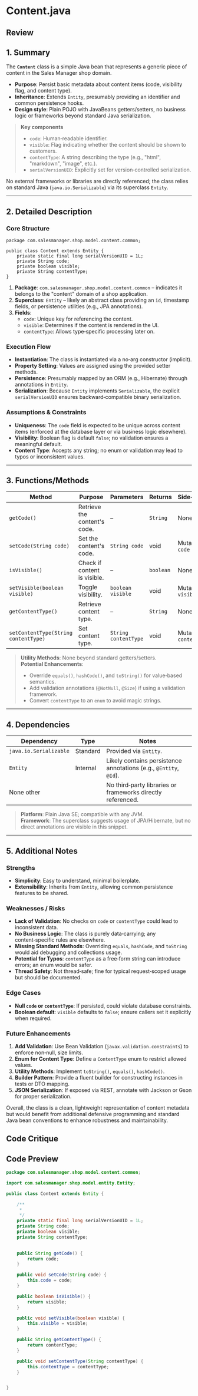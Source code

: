 # Content.java

## Review

## 1. Summary  

The **`Content`** class is a simple Java bean that represents a generic piece of content in the Sales Manager shop domain.  
- **Purpose**: Persist basic metadata about content items (code, visibility flag, and content type).  
- **Inheritance**: Extends `Entity`, presumably providing an identifier and common persistence hooks.  
- **Design style**: Plain POJO with JavaBeans getters/setters, no business logic or frameworks beyond standard Java serialization.

> **Key components**  
> - `code`: Human‑readable identifier.  
> - `visible`: Flag indicating whether the content should be shown to customers.  
> - `contentType`: A string describing the type (e.g., "html", "markdown", "image", etc.).  
> - `serialVersionUID`: Explicitly set for version‑controlled serialization.

No external frameworks or libraries are directly referenced; the class relies on standard Java (`java.io.Serializable`) via its superclass `Entity`.

---

## 2. Detailed Description  

### Core Structure
```text
package com.salesmanager.shop.model.content.common;

public class Content extends Entity {
    private static final long serialVersionUID = 1L;
    private String code;
    private boolean visible;
    private String contentType;
}
```

1. **Package**: `com.salesmanager.shop.model.content.common` – indicates it belongs to the "content" domain of a shop application.  
2. **Superclass**: `Entity` – likely an abstract class providing an `id`, timestamp fields, or persistence utilities (e.g., JPA annotations).  
3. **Fields**:
   - `code`: Unique key for referencing the content.  
   - `visible`: Determines if the content is rendered in the UI.  
   - `contentType`: Allows type‑specific processing later on.

### Execution Flow
- **Instantiation**: The class is instantiated via a no‑arg constructor (implicit).  
- **Property Setting**: Values are assigned using the provided setter methods.  
- **Persistence**: Presumably mapped by an ORM (e.g., Hibernate) through annotations in `Entity`.  
- **Serialization**: Because `Entity` implements `Serializable`, the explicit `serialVersionUID` ensures backward‑compatible binary serialization.

### Assumptions & Constraints
- **Uniqueness**: The `code` field is expected to be unique across content items (enforced at the database layer or via business logic elsewhere).  
- **Visibility**: Boolean flag is default `false`; no validation ensures a meaningful default.  
- **Content Type**: Accepts any string; no enum or validation may lead to typos or inconsistent values.  

---

## 3. Functions/Methods  

| Method | Purpose | Parameters | Returns | Side‑Effects |
|--------|---------|------------|---------|--------------|
| `getCode()` | Retrieve the content's code. | – | `String` | None |
| `setCode(String code)` | Set the content's code. | `String code` | void | Mutates `code` |
| `isVisible()` | Check if content is visible. | – | `boolean` | None |
| `setVisible(boolean visible)` | Toggle visibility. | `boolean visible` | void | Mutates `visible` |
| `getContentType()` | Retrieve content type. | – | `String` | None |
| `setContentType(String contentType)` | Set content type. | `String contentType` | void | Mutates `contentType` |

> **Utility Methods**: None beyond standard getters/setters.  
> **Potential Enhancements**:  
> - Override `equals()`, `hashCode()`, and `toString()` for value‑based semantics.  
> - Add validation annotations (`@NotNull`, `@Size`) if using a validation framework.  
> - Convert `contentType` to an `enum` to avoid magic strings.

---

## 4. Dependencies  

| Dependency | Type | Notes |
|------------|------|-------|
| `java.io.Serializable` | Standard | Provided via `Entity`. |
| `Entity` | Internal | Likely contains persistence annotations (e.g., `@Entity`, `@Id`). |
| None other | | No third‑party libraries or frameworks directly referenced. |

> **Platform**: Plain Java SE; compatible with any JVM.  
> **Framework**: The superclass suggests usage of JPA/Hibernate, but no direct annotations are visible in this snippet.

---

## 5. Additional Notes  

### Strengths
- **Simplicity**: Easy to understand, minimal boilerplate.  
- **Extensibility**: Inherits from `Entity`, allowing common persistence features to be shared.  

### Weaknesses / Risks
- **Lack of Validation**: No checks on `code` or `contentType` could lead to inconsistent data.  
- **No Business Logic**: The class is purely data‑carrying; any content‑specific rules are elsewhere.  
- **Missing Standard Methods**: Overriding `equals`, `hashCode`, and `toString` would aid debugging and collections usage.  
- **Potential for Typos**: `contentType` as a free‑form string can introduce errors; an enum would be safer.  
- **Thread Safety**: Not thread‑safe; fine for typical request‑scoped usage but should be documented.  

### Edge Cases
- **Null `code` or `contentType`**: If persisted, could violate database constraints.  
- **Boolean default**: `visible` defaults to `false`; ensure callers set it explicitly when required.  

### Future Enhancements
1. **Add Validation**: Use Bean Validation (`javax.validation.constraints`) to enforce non‑null, size limits.  
2. **Enum for Content Type**: Define a `ContentType` enum to restrict allowed values.  
3. **Utility Methods**: Implement `toString()`, `equals()`, `hashCode()`.  
4. **Builder Pattern**: Provide a fluent builder for constructing instances in tests or DTO mapping.  
5. **JSON Serialization**: If exposed via REST, annotate with Jackson or Gson for proper serialization.  

Overall, the class is a clean, lightweight representation of content metadata but would benefit from additional defensive programming and standard Java bean conventions to enhance robustness and maintainability.

## Code Critique



## Code Preview

```java
package com.salesmanager.shop.model.content.common;

import com.salesmanager.shop.model.entity.Entity;

public class Content extends Entity {

	/**
	 * 
	 */
	private static final long serialVersionUID = 1L;
	private String code;
	private boolean visible;
	private String contentType;
	

	public String getCode() {
		return code;
	}

	public void setCode(String code) {
		this.code = code;
	}

	public boolean isVisible() {
		return visible;
	}

	public void setVisible(boolean visible) {
		this.visible = visible;
	}

	public String getContentType() {
		return contentType;
	}

	public void setContentType(String contentType) {
		this.contentType = contentType;
	}


}



```
